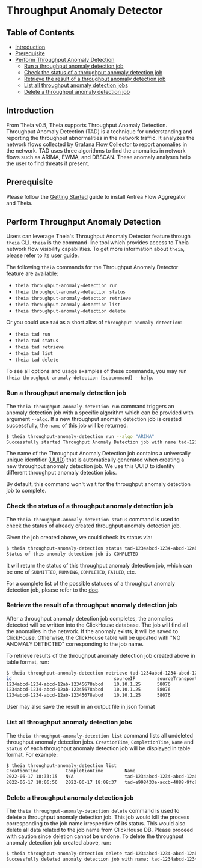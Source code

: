 # Throughput Anomaly Detector

## Table of Contents

<!-- toc -->
- [Introduction](#introduction)
- [Prerequisite](#prerequisite)
- [Perform Throughput Anomaly Detection](#perform-throughput-anomaly-detection)
  - [Run a throughput anomaly detection job](#run-a-throughput-anomaly-detection-job)
  - [Check the status of a throughput anomaly detection job](#check-the-status-of-a-throughput-anomaly-detection-job)
  - [Retrieve the result of a throughput anomaly detection job](#retrieve-the-result-of-a-throughput-anomaly-detection-job)
  - [List all throughput anomaly detection jobs](#list-all-throughput-anomaly-detection-jobs)
  - [Delete a throughput anomaly detection job](#delete-a-throughput-anomaly-detection-job)
<!-- /toc -->

## Introduction

From Theia v0.5, Theia supports Throughput Anomaly Detection.
Throughput Anomaly Detection (TAD) is a technique for understanding
and reporting the throughput abnormalities in the network traffic. It
analyzes the network flows collected by [Grafana Flow Collector](
network-flow-visibility.md#grafana-flow-collector) to report anomalies in the
network. TAD uses three algorithms to find the anomalies in network flows
such as ARIMA, EWMA, and DBSCAN. These anomaly analyses help the user to find
threats if present.

## Prerequisite

Please follow the [Getting Started](getting-started.md) guide to install Antrea
Flow Aggregator and Theia.

## Perform Throughput Anomaly Detection

Users can leverage Theia's Throughput Anomaly Detector feature through `theia`
CLI. `theia` is the command-line tool which provides access to Theia network
flow visibility capabilities. To get more information about `theia`, please
refer to its [user guide](theia-cli.md).

The following `theia` commands for the Throughput Anomaly Detector feature are
available:

- `theia throughput-anomaly-detection run`
- `theia throughput-anomaly-detection status`
- `theia throughput-anomaly-detection retrieve`
- `theia throughput-anomaly-detection list`
- `theia throughput-anomaly-detection delete`

Or you could use `tad` as a short alias of `throughput-anomaly-detection`:

- `theia tad run`
- `theia tad status`
- `theia tad retrieve`
- `theia tad list`
- `theia tad delete`

To see all options and usage examples of these commands, you may run
`theia throughput-anomaly-detection [subcommand] --help`.

### Run a throughput anomaly detection job

The `theia throughput-anomaly-detection run` command triggers an anomaly
detection job with a specific algorithm which can be provided with argument
`--algo`.
If a new throughput anomaly detection job is created successfully, the
`name` of this job will be returned:

```bash
$ theia throughput-anomaly-detection run --algo "ARIMA"
Successfully started Throughput Anomaly Detection job with name tad-1234abcd-1234-abcd-12ab-12345678abcd
```

The name of the Throughput Anomaly Detection job contains a universally
unique identifier ([UUID](
https://en.wikipedia.org/wiki/Universally_unique_identifier)) that is
automatically generated when creating a new throughput anomaly detection
job. We use this UUID to identify different throughput anomaly detection jobs.

By default, this command won't wait for the throughput anomaly detection
job to complete.

### Check the status of a throughput anomaly detection job

The `theia throughput-anomaly-detection status` command is used to check
the status of already created throughput anomaly detection job.

Given the job created above, we could check its status via:

```bash
$ theia throughput-anomaly-detection status tad-1234abcd-1234-abcd-12ab-12345678abcd
Status of this anomaly detection job is COMPLETED
```

It will return the status of this throughput anomaly detection job, which
can be one of `SUBMITTED`, `RUNNING`, `COMPLETED`, `FAILED`, etc.

For a complete list of the possible statuses of a throughput anomaly
detection job, please refer to the [doc](
https://github.com/GoogleCloudPlatform/spark-on-k8s-operator/blob/master/docs/api-docs.md#applicationstatetypestring-alias).

### Retrieve the result of a throughput anomaly detection job

After a throughput anomaly detection job completes, the anomalies detected
will be written into the ClickHouse database. The job will find all the
anomalies in the network. If the anomaly exists, it will be saved to
ClickHouse. Otherwise, the ClickHouse table will be updated with "NO
ANOMALY DETECTED" corresponding to the job name.

To retrieve results of the throughput anomaly detection job created above
in table format, run:

```bash
$ theia throughput-anomaly-detection retrieve tad-1234abcd-1234-abcd-12ab-12345678abcd
id                                      sourceIP        sourceTransportPort     destinationIP   destinationTransportPort        flowStartSeconds        flowEndSeconds          throughput                     algoCalc            anomaly
1234abcd-1234-abcd-12ab-12345678abcd    10.10.1.25      58076                   10.10.1.33      5201                            2022-08-11T06:26:54Z    2022-08-11 08:24:54     10004969097.000000000000000000  4.0063773860532994E9        true
1234abcd-1234-abcd-12ab-12345678abcd    10.10.1.25      58076                   10.10.1.33      5201                            2022-08-11T06:26:54Z    2022-08-11 08:06:54     4005703059.000000000000000000   1.0001208294655691E10       true
1234abcd-1234-abcd-12ab-12345678abcd    10.10.1.25      58076                   10.10.1.33      5201                            2022-08-11T06:26:54Z    2022-08-11 08:34:54     50007861276.000000000000000000  3.9735065921281104E9        true
```

User may also save the result in an output file in json format

### List all throughput anomaly detection jobs

The `theia throughput-anomaly-detection list` command lists all undeleted
throughput anomaly detection jobs. `CreationTime`, `CompletionTime`, `Name`
and `Status` of each throughput anomaly detection job will be displayed in
table format. For example:

```bash
$ theia throughput-anomaly-detection list
CreationTime          CompletionTime        Name                                    Status
2022-06-17 18:33:15   N/A                   tad-1234abcd-1234-abcd-12ab-12345678abcd RUNNING
2022-06-17 18:06:56   2022-06-17 18:08:37   tad-e998433e-accb-4888-9fc8-06563f073e86 COMPLETED
```

### Delete a throughput anomaly detection job

The `theia throughput-anomaly-detection delete` command is used to delete a
throughput anomaly detection job. This job would kill the process
corresponding to the job name irrespective of its status. This would also
delete all data related to the job name from ClickHouse DB. Please proceed
with caution since deletion cannot be undone. To delete the throughput
anomaly detection job created above, run:

```bash
$ theia throughput-anomaly-detection delete tad-1234abcd-1234-abcd-12ab-12345678abcd
Successfully deleted anomaly detection job with name: tad-1234abcd-1234-abcd-12ab-12345678abcd
```
